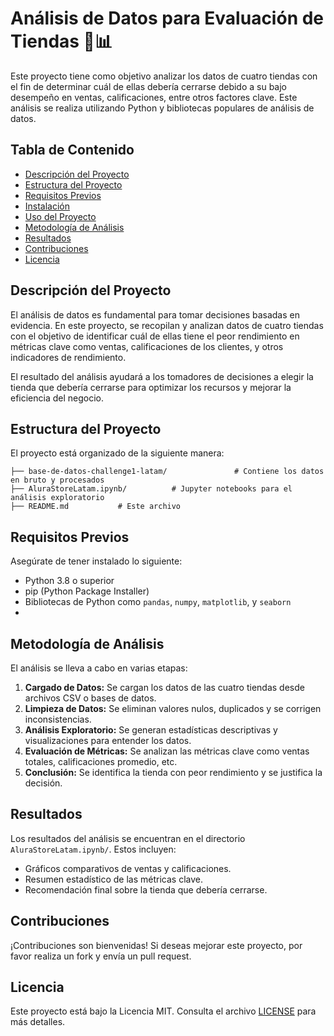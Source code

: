 # Análisis de Datos para Evaluación de Tiendas 🛒📊

Este proyecto tiene como objetivo analizar los datos de cuatro tiendas con el fin de determinar cuál de ellas debería cerrarse debido a su bajo desempeño en ventas, calificaciones, entre otros factores clave. Este análisis se realiza utilizando Python y bibliotecas populares de análisis de datos.

## Tabla de Contenido

- [Descripción del Proyecto](#descripción-del-proyecto)
- [Estructura del Proyecto](#estructura-del-proyecto)
- [Requisitos Previos](#requisitos-previos)
- [Instalación](#instalación)
- [Uso del Proyecto](#uso-del-proyecto)
- [Metodología de Análisis](#metodología-de-análisis)
- [Resultados](#resultados)
- [Contribuciones](#contribuciones)
- [Licencia](#licencia)

## Descripción del Proyecto

El análisis de datos es fundamental para tomar decisiones basadas en evidencia. En este proyecto, se recopilan y analizan datos de cuatro tiendas con el objetivo de identificar cuál de ellas tiene el peor rendimiento en métricas clave como ventas, calificaciones de los clientes, y otros indicadores de rendimiento.

El resultado del análisis ayudará a los tomadores de decisiones a elegir la tienda que debería cerrarse para optimizar los recursos y mejorar la eficiencia del negocio.

## Estructura del Proyecto

El proyecto está organizado de la siguiente manera:

```
├── base-de-datos-challenge1-latam/               # Contiene los datos en bruto y procesados
├── AluraStoreLatam.ipynb/          # Jupyter notebooks para el análisis exploratorio
├── README.md           # Este archivo
```

## Requisitos Previos

Asegúrate de tener instalado lo siguiente:

- Python 3.8 o superior
- pip (Python Package Installer)
- Bibliotecas de Python como `pandas`, `numpy`, `matplotlib`, y `seaborn`
- 
## Metodología de Análisis

El análisis se lleva a cabo en varias etapas:

1. **Cargado de Datos:** Se cargan los datos de las cuatro tiendas desde archivos CSV o bases de datos.
2. **Limpieza de Datos:** Se eliminan valores nulos, duplicados y se corrigen inconsistencias.
3. **Análisis Exploratorio:** Se generan estadísticas descriptivas y visualizaciones para entender los datos.
4. **Evaluación de Métricas:** Se analizan las métricas clave como ventas totales, calificaciones promedio, etc.
5. **Conclusión:** Se identifica la tienda con peor rendimiento y se justifica la decisión.

## Resultados

Los resultados del análisis se encuentran en el directorio `AluraStoreLatam.ipynb/`. Estos incluyen:

- Gráficos comparativos de ventas y calificaciones.
- Resumen estadístico de las métricas clave.
- Recomendación final sobre la tienda que debería cerrarse.

## Contribuciones

¡Contribuciones son bienvenidas! Si deseas mejorar este proyecto, por favor realiza un fork y envía un pull request.

## Licencia

Este proyecto está bajo la Licencia MIT. Consulta el archivo [LICENSE](LICENSE) para más detalles.
